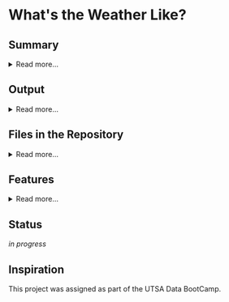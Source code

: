 # What's the Weather Like?
## Summary
<details><summary>Read more...</summary>
<p>
Check back for more info.
</p>
</details>

## Output
<details><summary>Read more...</summary>
<p>
Check back for more info.
</p>
</details>

## Files in the Repository
<details><summary>Read more...</summary>
<p>
Check back for more info.
</p>
</details>

## Features
<details><summary>Read more...</summary>
<p>
Check back for more info.
</p>
</details>

## Status
_in progress_

## Inspiration
This project was assigned as part of the UTSA Data BootCamp.
